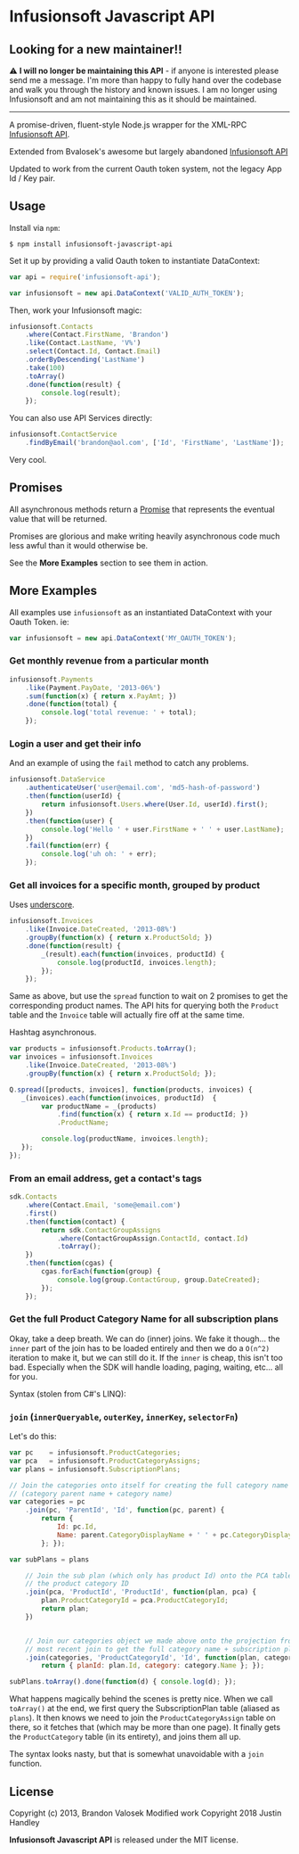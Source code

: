 # Infusionsoft Javascript API

## Looking for a new maintainer!!

:warning: **I will no longer be maintaining this API** - if anyone is interested please send me a message.  I'm more than happy to fully hand over the codebase and walk you through the history and known issues.  I am no longer using Infusionsoft and am not maintaining this as it should be maintained.

---

A promise-driven, fluent-style Node.js wrapper for the XML-RPC [Infusionsoft API](https://developer.infusionsoft.com/docs/xml-rpc).

Extended from Bvalosek's awesome but largely abandoned [Infusionsoft API](https://github.com/bvalosek/infusionsoft-api)

Updated to work from the current Oauth token system, not the legacy App Id / Key pair.

## Usage

Install via `npm`:

```
$ npm install infusionsoft-javascript-api
```

Set it up by providing a valid Oauth token to instantiate DataContext:

```javascript
var api = require('infusionsoft-api');

var infusionsoft = new api.DataContext('VALID_AUTH_TOKEN');
```

Then, work your Infusionsoft magic:
```javascript 
infusionsoft.Contacts
    .where(Contact.FirstName, 'Brandon')
    .like(Contact.LastName, 'V%')
    .select(Contact.Id, Contact.Email)
    .orderByDescending('LastName')
    .take(100)
    .toArray()
    .done(function(result) {
        console.log(result);
    });
```

You can also use API Services directly:

```javascript
infusionsoft.ContactService
    .findByEmail('brandon@aol.com', ['Id', 'FirstName', 'LastName']);
```

Very cool.

## Promises

All asynchronous methods return a [Promise](https://github.com/kriskowal/q)
that represents the eventual value that will be returned.

Promises are glorious and make writing heavily asynchronous code much less
awful than it would otherwise be.

See the **More Examples** section to see them in action.

## More Examples

All examples use `infusionsoft` as an instantiated DataContext with your Oauth Token. ie:

```javascript
var infusionsoft = new api.DataContext('MY_OAUTH_TOKEN');
```

### Get monthly revenue from a particular month

```javascript
infusionsoft.Payments
    .like(Payment.PayDate, '2013-06%')
    .sum(function(x) { return x.PayAmt; })
    .done(function(total) {
        console.log('total revenue: ' + total);
    });
```

### Login a user and get their info

And an example of using the `fail` method to catch any problems.

```javascript
infusionsoft.DataService
    .authenticateUser('user@email.com', 'md5-hash-of-password')
    .then(function(userId) {
        return infusionsoft.Users.where(User.Id, userId).first();
    })
    .then(function(user) {
        console.log('Hello ' + user.FirstName + ' ' + user.LastName);
    })
    .fail(function(err) {
        console.log('uh oh: ' + err);
    });
```

### Get all invoices for a specific month, grouped by product

Uses [underscore](http://underscorejs.org/).

```javascript
infusionsoft.Invoices
    .like(Invoice.DateCreated, '2013-08%')
    .groupBy(function(x) { return x.ProductSold; })
    .done(function(result) {
        _(result).each(function(invoices, productId) {
            console.log(productId, invoices.length);
        });
    });
```

Same as above, but use the `spread` function to wait on 2 promises to get the
corresponding product names. The API hits for querying both the `Product` table
and the `Invoice` table will actually fire off at the same time.

Hashtag asynchronous.

```javascript
var products = infusionsoft.Products.toArray();
var invoices = infusionsoft.Invoices
    .like(Invoice.DateCreated, '2013-08%')
    .groupBy(function(x) { return x.ProductSold; });

Q.spread([products, invoices], function(products, invoices) {
   _(invoices).each(function(invoices, productId)  {
        var productName = _(products)
            .find(function(x) { return x.Id == productId; })
            .ProductName;

        console.log(productName, invoices.length);
   });
});
```

### From an email address, get a contact's tags

```javascript
sdk.Contacts
    .where(Contact.Email, 'some@email.com')
    .first()
    .then(function(contact) {
        return sdk.ContactGroupAssigns
            .where(ContactGroupAssign.ContactId, contact.Id)
            .toArray();
    })
    .then(function(cgas) {
        cgas.forEach(function(group) {
            console.log(group.ContactGroup, group.DateCreated);
        });
    });
```

### Get the full Product Category Name for all subscription plans

Okay, take a deep breath. We can do (inner) joins. We fake it though... the
`inner` part of the join has to be loaded entirely and then we do a `O(n^2)`
iteration to make it, but we can still do it. If the `inner` is cheap, this
isn't too bad. Especially when the SDK will handle loading, paging, waiting,
etc... all for you.

Syntax (stolen from C#'s LINQ):

### `join` (`innerQueryable`, `outerKey`, `innerKey`, `selectorFn`)

Let's do this:


```javascript
var pc    = infusionsoft.ProductCategories;
var pca   = infusionsoft.ProductCategoryAssigns;
var plans = infusionsoft.SubscriptionPlans;

// Join the categories onto itself for creating the full category name
// (category parent name + category name)
var categories = pc
    .join(pc, 'ParentId', 'Id', function(pc, parent) {
        return {
            Id: pc.Id,
            Name: parent.CategoryDisplayName + ' ' + pc.CategoryDisplayName
        }; });

var subPlans = plans

    // Join the sub plan (which only has product Id) onto the PCA table to get
    // the product category ID
    .join(pca, 'ProductId', 'ProductId', function(plan, pca) {
        plan.ProductCategoryId = pca.ProductCategoryId;
        return plan;
    })


    // Join our categories object we made above onto the projection from the
    // most recent join to get the full category name + subscription plan Id
    .join(categories, 'ProductCategoryId', 'Id', function(plan, category) {
        return { planId: plan.Id, category: category.Name }; });

subPlans.toArray().done(function(d) { console.log(d); });
```

What happens magically behind the scenes is pretty nice. When we call
`toArray()` at the end, we first query the SubscriptionPlan table (aliased as
`plans`). It then knows we need to join the `ProductCategoryAssign` table on
there, so it fetches that (which may be more than one page). It finally gets
the `ProductCategory` table (in its entirety), and joins them all up.

The syntax looks nasty, but that is somewhat unavoidable with a `join`
function.


## License
Copyright (c) 2013, Brandon Valosek
Modified work Copyright 2018 Justin Handley

**Infusionsoft Javascript API** is released under the MIT license.

